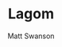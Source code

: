 ---
title: "Lagom"
github: https://github.com/swanson/lagom
demo: http://lagom.mdswanson.com/
author: Matt Swanson
ssg:
  - Jekyll
cms:
  - No Cms
---